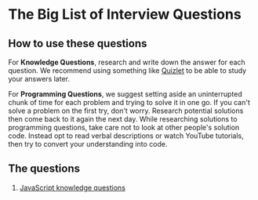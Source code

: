 # The Big List of Interview Questions

## How to use these questions

For **Knowledge Questions**, research and write down the answer for each
question. We recommend using something like [Quizlet](https://quizlet.com/)
to be able to study your answers later.

For **Programming Questions**, we suggest setting aside an uninterrupted
chunk of time for each problem and trying to solve it in one go.
If you can't solve a problem on the first try, don't worry.
Research potential solutions then come back to it again the next day.
While researching solutions to programming questions, take care not
to look at other people's solution code. Instead opt to read
verbal descriptions or watch YouTube tutorials, then try to
convert your understanding into code.

## The questions

1. [JavaScript knowledge questions](js.md)
